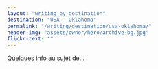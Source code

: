```yaml
---
layout: "writing_by_destination"
destination: "USA - Oklahoma"
permalink: "/writing/destination/usa-oklahoma/"
header-img: "assets/owner/hero/archive-bg.jpg"
flickr-text: ""
---
```


Quelques info au sujet de...